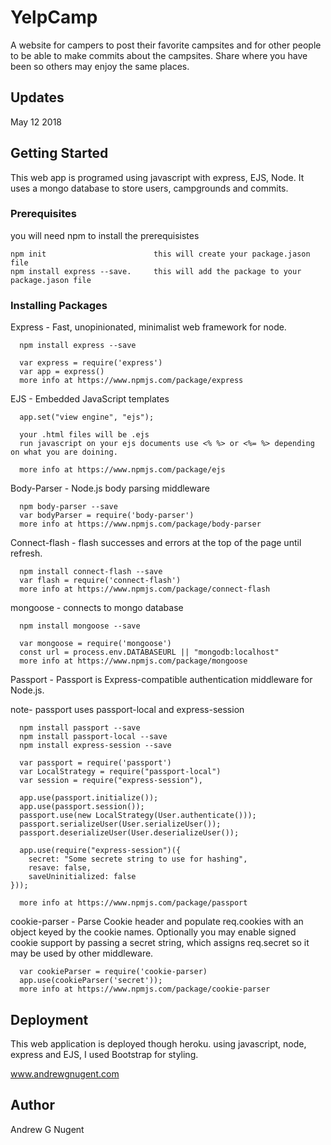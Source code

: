 
# YelpCamp

A website for campers to post their favorite campsites and for other people to be able to make commits about the campsites. Share where you have been so others may enjoy the same places. 

## Updates

May 12 2018

## Getting Started

This web app is programed using javascript with express, EJS, Node. It uses a mongo database to store users, campgrounds and commits. 

### Prerequisites

you will need npm to install the prerequisistes

```
npm init                        this will create your package.jason file
npm install express --save.     this will add the package to your package.jason file
```

### Installing Packages

Express - Fast, unopinionated, minimalist web framework for node.
```
  npm install express --save

  var express = require('express')
  var app = express()
  more info at https://www.npmjs.com/package/express
```

EJS - Embedded JavaScript templates

```
  app.set("view engine", "ejs");
  
  your .html files will be .ejs
  run javascript on your ejs documents use <% %> or <%= %> depending on what you are doining. 
  
  more info at https://www.npmjs.com/package/ejs
```

Body-Parser - Node.js body parsing middleware

```
  npm body-parser --save
  var bodyParser = require('body-parser')
  more info at https://www.npmjs.com/package/body-parser
```

Connect-flash - flash successes and errors at the top of the page until refresh.

```
  npm install connect-flash --save
  var flash = require('connect-flash')
  more info at https://www.npmjs.com/package/connect-flash
```

mongoose - connects to mongo database

```
  npm install mongoose --save
  
  var mongoose = require('mongoose')
  const url = process.env.DATABASEURL || "mongodb:localhost"
  more info at https://www.npmjs.com/package/mongoose
```

Passport - Passport is Express-compatible authentication middleware for Node.js.

note- passport uses passport-local and express-session

```
  npm install passport --save
  npm install passport-local --save
  npm install express-session --save

  var passport = require('passport')
  var LocalStrategy = require("passport-local")
  var session = require("express-session"),
  
  app.use(passport.initialize());
  app.use(passport.session());
  passport.use(new LocalStrategy(User.authenticate()));
  passport.serializeUser(User.serializeUser());
  passport.deserializeUser(User.deserializeUser());
  
  app.use(require("express-session")({
    secret: "Some secrete string to use for hashing",
    resave: false,
    saveUninitialized: false
}));
  
  more info at https://www.npmjs.com/package/passport
```

cookie-parser - Parse Cookie header and populate req.cookies with an object keyed by the cookie names. Optionally you may enable signed cookie support by passing a secret string, which assigns req.secret so it may be used by other middleware.

```
  var cookieParser = require('cookie-parser)
  app.use(cookieParser('secret'));
  more info at https://www.npmjs.com/package/cookie-parser
```

## Deployment

This web application is deployed though heroku. using javascript, node, express and EJS, I used Bootstrap for styling. 

www.andrewgnugent.com

## Author 

Andrew G Nugent